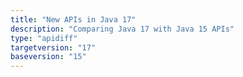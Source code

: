 ```yaml
---
title: "New APIs in Java 17"
description: "Comparing Java 17 with Java 15 APIs"
type: "apidiff"
targetversion: "17"
baseversion: "15"
---
```

